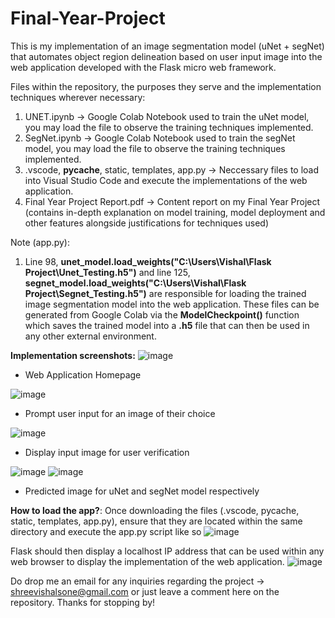 # Final-Year-Project
This is my implementation of an image segmentation model (uNet + segNet) that automates object region delineation based on user input image into the web application developed with the Flask micro web framework.

Files within the repository, the purposes they serve and the implementation techniques wherever necessary:
1. UNET.ipynb -> Google Colab Notebook used to train the uNet model, you may load the file to observe the training techniques implemented.
2. SegNet.ipynb -> Google Colab Notebook used to train the segNet model, you may load the file to observe the training techniques implemented.
3. .vscode, __pycache__, static, templates, app.py -> Neccessary files to load into Visual Studio Code and execute the implementations of the web application.
4. Final Year Project Report.pdf -> Content report on my Final Year Project (contains in-depth explanation on model training, model deployment and other features alongside justifications for techniques used)

Note (app.py):
1. Line 98, __unet_model.load_weights("C:\\Users\\Vishal\\Flask Project\\Unet_Testing.h5")__ and line 125, __segnet_model.load_weights("C:\\Users\\Vishal\\Flask Project\\Segnet_Testing.h5")__ are responsible for loading the trained image segmentation model into the web application. These files can be generated from Google Colab via the __ModelCheckpoint()__ function which saves the trained model into a __.h5__ file that can then be used in any other external environment. 

__Implementation screenshots:__
![image](https://github.com/ShreeVishal/Final-Year-Project/assets/93562563/29836603-e0c4-4356-a134-be61bdd28e78) 
- Web Application Homepage

  
![image](https://github.com/ShreeVishal/Final-Year-Project/assets/93562563/62e2edeb-0b42-4e2f-b0b9-045541241c1e) 
- Prompt user input for an image of their choice

  
![image](https://github.com/ShreeVishal/Final-Year-Project/assets/93562563/417a4565-a9af-4c5b-9d52-48d279288d02) 
- Display input image for user verification

  
![image](https://github.com/ShreeVishal/Final-Year-Project/assets/93562563/1d034c5d-54a4-4a99-9b84-412e39681f02)
![image](https://github.com/ShreeVishal/Final-Year-Project/assets/93562563/2f888ee7-ac68-43ef-90a5-32ac5a76cb03) 
- Predicted image for uNet and segNet model respectively

__How to load the app?__:
Once downloading the files (.vscode, pycache, static, templates, app.py), ensure that they are located within the same directory and execute the app.py script like so ![image](https://github.com/ShreeVishal/Final-Year-Project/assets/93562563/226dbad4-7c49-42c7-9b1e-9997b1386009)

Flask should then display a localhost IP address that can be used within any web browser to display the implementation of the web application.
![image](https://github.com/ShreeVishal/Final-Year-Project/assets/93562563/3e30d2c1-9cea-4e63-9a07-4bc6c610580b)

Do drop me an email for any inquiries regarding the project -> shreevishalsone@gmail.com or just leave a comment here on the repository. Thanks for stopping by!

